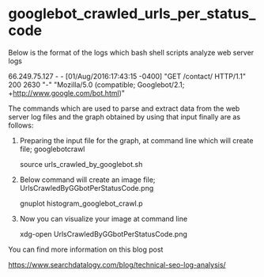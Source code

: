 # googlebot_crawled_urls_per_status_code

Below is the format of the logs which bash shell scripts analyze web server logs

66.249.75.127 - - [01/Aug/2016:17:43:15 -0400] "GET /contact/ HTTP/1.1" 200 2630 "-" "Mozilla/5.0 (compatible; Googlebot/2.1; +http://www.google.com/bot.html)"

The commands which are used to parse and extract data from the web server log files and the graph obtained by using that input finally are as follows:

1) Preparing the input file for the graph, at command line which will create file; googlebotcrawl

   source urls_crawled_by_googlebot.sh

2) Below command will create an image file; UrlsCrawledByGGbotPerStatusCode.png

   gnuplot histogram_googlebot_crawl.p

3) Now you can visualize your image at command line

   xdg-open UrlsCrawledByGGbotPerStatusCode.png

You can find more information on this blog post

https://www.searchdatalogy.com/blog/technical-seo-log-analysis/
